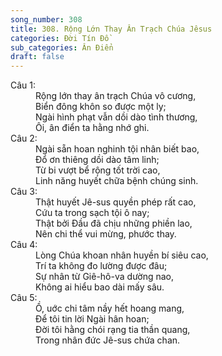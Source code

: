 ```yaml
---
song_number: 308
title: 308. Rộng Lớn Thay Ân Trạch Chúa Jêsus
categories: Đời Tín Đồ
sub_categories: Ân Điển
draft: false
---
```

<dl><dt>Câu 1:</dt><dd data-verse="1">Rộng lớn thay ân trạch Chúa vô cương, <br/>Biển đông khôn so được một ly; <br/>Ngài hình phạt vẫn dồi dào tình thương, <br/>Ôi, ân điển ta hằng nhớ ghi. </dd><dt>Câu 2:</dt><dd data-verse="2">Ngài sẵn hoan nghinh tội nhân biết bao, <br/>Đổ ơn thiêng dồi dào tâm linh; <br/>Từ bi vượt bể rộng tốt trời cao, <br/>Linh năng huyết chữa bệnh chúng sinh. </dd><dt>Câu 3:</dt><dd data-verse="3">Thật huyết Jê-sus quyền phép rất cao, <br/>Cứu ta trong sạch tội ô nay; <br/>Thật bởi Đầu đã chịu những phiền lao, <br/>Nên chi thể vui mừng, phước thay. </dd><dt>Câu 4:</dt><dd data-verse="4">Lòng Chúa khoan nhân huyền bí siêu cao, <br/>Trí ta không đo lường được đâu; <br/>Sự nhân từ Giê-hô-va dường nao, <br/>Không ai hiểu bao dài mấy sâu. </dd><dt>Câu 5:</dt><dd data-verse="5">Ồ, uớc chi tâm nầy hết hoang mang, <br/>Để tôi tin lời Ngài hân hoan; <br/>Đời tôi hằng chói rạng tia thần quang, <br/>Trong nhân đức Jê-sus chứa chan. </dd></dl>
